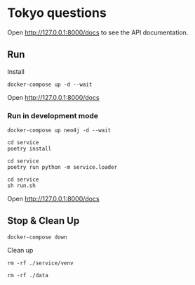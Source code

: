 # Tokyo questions

Open http://127.0.0.1:8000/docs to see the API documentation.


## Run

Install
```shell
docker-compose up -d --wait
```

Open http://127.0.0.1:8000/docs 

### Run in development mode

```shell
docker-compose up neo4j -d --wait
```

```shell
cd service
poetry install
```

```shell
cd service
poetry run python -m service.loader
```

```shell
cd service
sh run.sh
```

Open http://127.0.0.1:8000/docs


## Stop & Clean Up

```shell
docker-compose down
```

Clean up
```shell
rm -rf ./service/venv
```

```shell
rm -rf ./data
```
